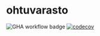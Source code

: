 # ohtuvarasto
![GHA workflow badge](https://github.com/esbrunil/ohtuvarasto/workflows/CI/badge.svg)
[![codecov](https://codecov.io/gh/esbrunil/ohtuvarasto/graph/badge.svg?token=1HHT78MGF8)](https://codecov.io/gh/esbrunil/ohtuvarasto)

